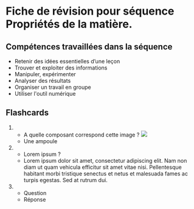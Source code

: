 # Fiche de révision pour séquence Propriétés de la matière.

## Compétences travaillées dans la séquence
- Retenir des idées essentielles d’une leçon
- Trouver et exploiter des informations
- Manipuler, expérimenter
- Analyser des résultats
- Organiser un travail en groupe
- Utiliser l'outil numérique


## Flashcards
<div markdown class="flashcard">

1. 
    - A quelle composant correspond cette image ? ![](Pictures/schemaAmpoule.png)
    - Une ampoule
2. 
    - Lorem ipsum ?
    - Lorem ipsum dolor sit amet, consectetur adipiscing elit. Nam non diam ut quam vehicula efficitur sit amet vitae nisi. Pellentesque habitant morbi tristique senectus et netus et malesuada fames ac turpis egestas. Sed at rutrum dui.
3. 
    - Question
    - Réponse

</div>

